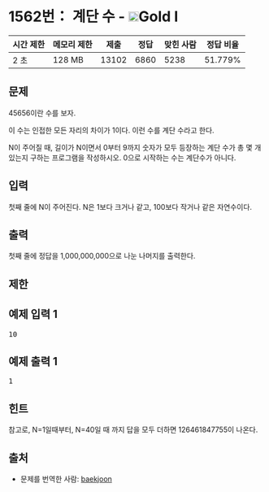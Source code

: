 # 1562번： 계단 수 - <img src="https://static.solved.ac/tier_small/15.svg" style="height:20px" />Gold I


| 시간 제한 | 메모리 제한 | 제출 | 정답 | 맞힌 사람 | 정답 비율 |
| --- | --- | --- | --- | --- | --- |
| 2 초 | 128 MB | 13102 | 6860 | 5238 | 51.779% |


## 문제


45656이란 수를 보자.

이 수는 인접한 모든 자리의 차이가 1이다. 이런 수를 계단 수라고 한다.

N이 주어질 때, 길이가 N이면서 0부터 9까지 숫자가 모두 등장하는 계단 수가 총 몇 개 있는지 구하는 프로그램을 작성하시오. 0으로 시작하는 수는 계단수가 아니다.




## 입력


첫째 줄에 N이 주어진다. N은 1보다 크거나 같고, 100보다 작거나 같은 자연수이다.




## 출력


첫째 줄에 정답을 1,000,000,000으로 나눈 나머지를 출력한다.




## 제한




## 예제 입력 1


<pre>10
</pre>


## 예제 출력 1


<pre>1
</pre>




## 힌트


참고로, N=1일때부터, N=40일 때 까지 답을 모두 더하면 126461847755이 나온다.





## 출처


- 문제를 번역한 사람: [baekjoon](/user/baekjoon)




